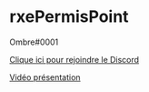 # rxePermisPoint 

Ombre#0001

[Clique ici pour rejoindre le Discord](https://discord.gg/fivrmfrance)

[Vidéo présentation](https://youtu.be/4bNFGzZuDaI)
 
